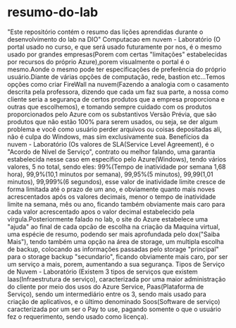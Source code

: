 # resumo-do-lab
"Este repositório contém o resumo das lições aprendidas durante o desenvolvimento do lab na DIO"
Computacao em nuvem - Laboratório
(O portal usado no curso, e que será usado futuramente por nos, é o mesmo usado por grandes empresas(Porem com certas "limitações" estabelecidas por recursos do próprio Azure),porem visualmente o portal é o mesmo.Aonde o mesmo pode ter especificações de preferência do próprio usuário.Diante de várias opções de computação, rede, bastion etc...Temos opções como criar FireWall na nuvem(Fazendo a analogia com o casamento descrita pela professora, dizendo que cada um faz sua parte, a nossa como cliente seria a segurança de certos produtos que a empresa proporciona e outras que escolhemos), e tomando sempre cuidado com os produtos proporcionados pelo Azure com os substantivos Versão Prévia, que são produtos que não estão 100% para serem usados, ou seja, se der algum problema e você como usuário perder arquivos ou coisas depositadas ali, não é culpa do Windows, mas sim exclusivamente sua.
Benefícios da nuvem - Laboratório
(Os valores de SLA(Service Level Agreement), é o "Acordo de Nível de Serviço", contrato ou melhor falando, uma garantia estabelecida nesse caso em específico pelo Azure(Windows), tendo vários valores, 5 no total, sendo eles: 99%(Tempo de inatividade por semana 1,68 hora), 99,9%(10,1 minutos por semana), 99,95%(5 minutos), 99,99(1,01 minutos), 99,999%(6 segundos), esse valor de inatividade limite cresce de forma limitada até o prazo de um ano, e obviamente quanto mais noves acrescentados após os valores decimais, menor o tempo de inatividade limite na semana, mês ou ano, ficando também obviamente mais caro para cada valor acrescentado apos o valor decimal estabelecido pela vírgula.Posteriormente falado no lab, o site do Azure estabelece uma "ajuda" ao final de cada opcão de escolha na criação da Maquina virtual, uma espécie de resumo, podendo ser mais aprofundada pelo dox("Saiba Mais"), tendo também uma opção na área de storage, um multipla escolha de backup, colocando as informações passadas pelo storage "principal" para o storage backup "secundario", ficando obviamente mais caro, por ser um serviço a mais, porem, aumentando a sua segurança.
Tipos de Serviço de Nuvem - Laboratório
(Existem 3 tipos de serviços que existem Iaas(Infraestrutura de serviço), caracterizada por uma maior administração do cliente por meio dos usos do Azure Service, Paas(Plataforma de Serviço), sendo um intermediário entre os 3, sendo mais usado para criação de aplicativos, e o último denominado Soos(Software de serviço) caracterizada por um ser o Pay to use, pagando somente o que o usuário fez o requerimento, sendo usado como licença).
